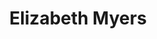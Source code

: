 ---
layout: employee
skillsid: 9
title: 'Elizabeth Myers'
permalink: /employees/:title 
location: 'Las Vegas'
position: 'Environmental Chemist'
availability: 82
internal: false
categories: 
- employees
phoneNumber: 555-555-5555
email: email@gmail.com
manage: false
---